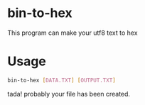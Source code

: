 # bin-to-hex
  This program can make your utf8 text to hex
# Usage
  ```sh
  bin-to-hex [DATA.TXT] [OUTPUT.TXT]
  ```
  tada! probably your file has been created.
